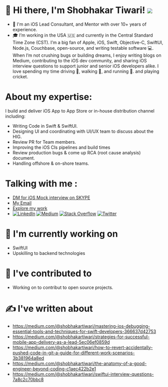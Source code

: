 # 👋 Hi there,  I'm **Shobhakar Tiwari**!         [![](https://visitcount.itsvg.in/api?id=shobhakartiwari&icon=0&color=0)](https://visitcount.itsvg.in)
- 📱 I'm an iOS Lead Consultant, and Mentor with over 10+ years of experience.</br>
- 🎓 I’m working in the USA 🇺🇸 and currently in the Central Standard Time Zone (CST). I’m a big fan of Apple, iOS, Swift, Objective-C, SwiftUI, Node.js,      Couchbase, open-source, and writing testable software 💻. When I’m not crushing bugs or building dreams, I enjoy writing blogs on Medium, contributing to the iOS dev community, and sharing iOS interview questions to support junior and senior iOS developers alike. I love spending my time driving 🚗, walking 🚶, and running 🏃. and playing cricket.

# About my expertise: 
I build and deliver iOS App to App Store or in-house distribution channel including:
- Writing Code in Swift & SwiftUI.
- Designing UI and coordinating with UI/UX team to discuss about the HIG.
- Review PR for Team members.
- Improving the iOS CIs pipelines and build times
- Review production bugs & come up RCA (root cause analysis) document.
- Handling offshore & on-shore teams.
  
# Talking with me :
- [DM for iOS Mock interview on SKYPE](https://join.skype.com/invite/pY96fwNmrE6K)</br> 
- [My Email](mailto:st.shubh.tiwari@gmail.com)
- [Explore my work](https://linktr.ee/ShobhakarTiwari)
- [![LinkedIn](https://img.shields.io/badge/LinkedIn-%230077B5.svg?logo=linkedin&logoColor=white)](https://www.linkedin.com/in/shobhakar-tiwari/)  [![Medium](https://img.shields.io/badge/Medium-12100E?logo=medium&logoColor=white)](https://medium.com/@shobhakartiwari) [![Stack Overflow](https://img.shields.io/badge/-Stackoverflow-FE7A16?logo=stack-overflow&logoColor=white)](https://stackoverflow.com/users/3400991/shobhakar-tiwari) [![Twitter](https://img.shields.io/badge/Twitter-%231DA1F2.svg?logo=Twitter&logoColor=white)](https://twitter.com/ShobhakarTiwari) 


# 🔭 I'm currently working on
- SwiftUI
- Upskilling to backend technologies

# 🔨 I've contributed to
- Working on to contribut to open source projects.

# ✍️ I've written about
- https://medium.com/@shobhakartiwari/mastering-ios-debugging-essential-tools-and-techniques-for-swift-developers-366637d42753
- https://medium.com/@shobhakartiwari/strategies-for-successful-mobile-app-delivery-as-a-lead-5ec06ef0859d
- https://medium.com/@shobhakartiwari/how-to-revert-accidentally-pushed-code-in-git-a-guide-for-different-work-scenarios-3b381964a8ed
- https://medium.com/@shobhakartiwari/the-anatomy-of-a-good-engineer-beyond-coding-c1aec422b2e1
- https://medium.com/@shobhakartiwari/swiftui-interview-questions-7a8c2c70bbc8

